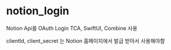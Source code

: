 # notion_login

Notion Api를 OAuth Login 
TCA, SwiftUI, Combine 사용

clientId, client_secret 는 Notion 홈페이지에서 발급 받아서 사용해야함
